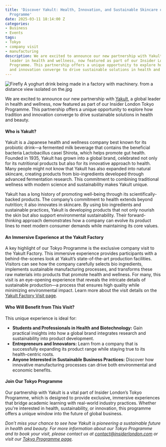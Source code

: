 ```yaml
---
title: 'Discover Yakult: Health, Innovation, and Sustainable Skincare on Our Tokyo
  Programme'
date: 2025-03-11 18:14:00 Z
categories:
- Business
- Events
tags:
- Tokyo
- company visit
- manufacturing
description: We are excited to announce our new partnership with Yakult, a global
  leader in health and wellness, now featured as part of our Insider London Tokyo
  Programme. This partnership offers a unique opportunity to explore how tradition
  and innovation converge to drive sustainable solutions in health and beauty.
---
```


![Firefly A yoghurt drink being made in a factory with machinery. from a distance view isolated on the.jpg](/uploads/Firefly%20A%20yoghurt%20drink%20being%20made%20in%20a%20factory%20with%20machinery.%20from%20a%20distance%20view%20isolated%20on%20the.jpg)

We are excited to announce our new partnership with [Yakult](https://www.yakult.co.jp/), a global leader in health and wellness, now featured as part of our Insider London Tokyo Programme. This partnership offers a unique opportunity to explore how tradition and innovation converge to drive sustainable solutions in health and beauty.

#### Who is Yakult?

Yakult is a Japanese health and wellness company best known for its probiotic drink—a fermented milk beverage that contains the beneficial bacteria Lactobacillus casei Shirota, which helps promote gut health. Founded in 1935, Yakult has grown into a global brand, celebrated not only for its nutritional products but also for its innovative approach to health. Many people might not know that Yakult has also expanded into natural skincare, creating products from bio-ingredients developed through advanced fermentation research. This commitment to combining traditional wellness with modern science and sustainability makes Yakult unique. 

Yakult has a long history of promoting well-being through its scientifically-backed products. The company’s commitment to health extends beyond nutrition; it also innovates in skincare. By using bio ingredients and sustainable practices, Yakult is developing products that not only nourish the skin but also support environmental sustainability. Their forward-thinking approach demonstrates how a company can evolve its product lines to meet modern consumer demands while maintaining its core values.

#### An Immersive Experience at the Yakult Factory

A key highlight of our Tokyo Programme is the exclusive company visit to the Yakult Factory. This immersive experience provides participants with a behind-the-scenes look at Yakult’s state-of-the-art production facilities. Visitors can see how the company carefully selects bio ingredients, implements sustainable manufacturing processes, and transforms these raw materials into products that promote health and wellness. For many, this visit is an eye-opening experience that reveals the intricate details of sustainable production—a process that ensures high quality while minimizing environmental impact. Learn more about the visit details on the [Yakult Factory Visit page](https://www.yakult.co.jp/visit/factory/c04.html).

#### Who Will Benefit from This Visit?

This unique experience is ideal for:
- **Students and Professionals in Health and Biotechnology:** Gain practical insights into how a global brand integrates research and sustainability into product development.
- **Entrepreneurs and Innovators:** Learn from a company that is successfully expanding its product range while staying true to its health-centric roots.
- **Anyone Interested in Sustainable Business Practices:** Discover how innovative manufacturing processes can drive both environmental and economic benefits.

#### Join Our Tokyo Programme

Our partnership with Yakult is a vital part of Insider London’s Tokyo Programme, which is designed to provide exclusive, immersive experiences that bridge academic learning with real-world industry practices. Whether you're interested in health, sustainability, or innovation, this programme offers a unique window into the future of global business.

*Don’t miss your chance to see how Yakult is pioneering a sustainable future in health and beauty. For more information about our Tokyo Programme and to book your visit, please contact us at [contact@insiderlondon.com](mailto:contact@insiderlondon.com) or visit our [Tokyo Programme page](https://www.insiderlondon.com/asia/tokyo/).*



